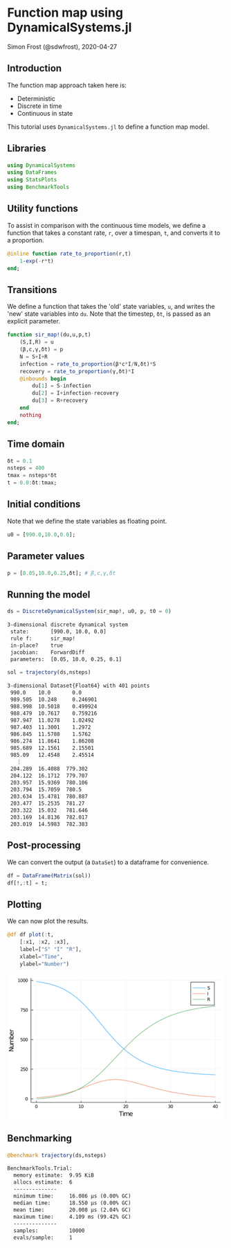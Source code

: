 # Function map using DynamicalSystems.jl
Simon Frost (@sdwfrost), 2020-04-27

## Introduction

The function map approach taken here is:

- Deterministic
- Discrete in time
- Continuous in state

This tutorial uses `DynamicalSystems.jl` to define a function map model.

## Libraries

```julia
using DynamicalSystems
using DataFrames
using StatsPlots
using BenchmarkTools
```




## Utility functions

To assist in comparison with the continuous time models, we define a function that takes a constant rate, `r`, over a timespan, `t`, and converts it to a proportion.

```julia
@inline function rate_to_proportion(r,t)
    1-exp(-r*t)
end;
```




## Transitions

We define a function that takes the 'old' state variables, `u`, and writes the 'new' state variables into `du`. Note that the timestep, `δt`, is passed as an explicit parameter.

```julia
function sir_map!(du,u,p,t)
    (S,I,R) = u
    (β,c,γ,δt) = p
    N = S+I+R
    infection = rate_to_proportion(β*c*I/N,δt)*S
    recovery = rate_to_proportion(γ,δt)*I
    @inbounds begin
        du[1] = S-infection
        du[2] = I+infection-recovery
        du[3] = R+recovery
    end
    nothing
end;
```




## Time domain

```julia
δt = 0.1
nsteps = 400
tmax = nsteps*δt
t = 0.0:δt:tmax;
```




## Initial conditions

Note that we define the state variables as floating point.

```julia
u0 = [990.0,10.0,0.0];
```




## Parameter values

```julia
p = [0.05,10.0,0.25,δt]; # β,c,γ,δt
```




## Running the model

```julia
ds = DiscreteDynamicalSystem(sir_map!, u0, p, t0 = 0)
```

```
3-dimensional discrete dynamical system
 state:       [990.0, 10.0, 0.0]
 rule f:      sir_map!
 in-place?    true
 jacobian:    ForwardDiff
 parameters:  [0.05, 10.0, 0.25, 0.1]
```



```julia
sol = trajectory(ds,nsteps)
```

```
3-dimensional Dataset{Float64} with 401 points
 990.0    10.0       0.0
 989.505  10.248     0.246901
 988.998  10.5018    0.499924
 988.479  10.7617    0.759216
 987.947  11.0278    1.02492
 987.403  11.3001    1.2972
 986.845  11.5788    1.5762
 986.274  11.8641    1.86208
 985.689  12.1561    2.15501
 985.09   12.4548    2.45514
   ⋮               
 204.289  16.4088  779.302
 204.122  16.1712  779.707
 203.957  15.9369  780.106
 203.794  15.7059  780.5
 203.634  15.4781  780.887
 203.477  15.2535  781.27
 203.322  15.032   781.646
 203.169  14.8136  782.017
 203.019  14.5983  782.383
```





## Post-processing

We can convert the output (a `DataSet`) to a dataframe for convenience.

```julia
df = DataFrame(Matrix(sol))
df[!,:t] = t;
```




## Plotting

We can now plot the results.

```julia
@df df plot(:t,
    [:x1, :x2, :x3],
    label=["S" "I" "R"],
    xlabel="Time",
    ylabel="Number")
```

![](figures/function_map_dynamicalsystems_10_1.png)



## Benchmarking

```julia
@benchmark trajectory(ds,nsteps)
```

```
BenchmarkTools.Trial: 
  memory estimate:  9.95 KiB
  allocs estimate:  6
  --------------
  minimum time:     16.086 μs (0.00% GC)
  median time:      18.550 μs (0.00% GC)
  mean time:        20.008 μs (2.04% GC)
  maximum time:     4.109 ms (99.42% GC)
  --------------
  samples:          10000
  evals/sample:     1
```


